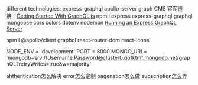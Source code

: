 different technologies:
express-graphql
apollo-server
graph CMS
官网链接：[Getting Started With GraphQL.js](https://graphql.org/graphql-js/)
npm i express express-graphql graphql mongoose cors colors dotenv nodemon
[Running an Express GraphQL Server](https://graphql.org/graphql-js/running-an-express-graphql-server/)



npm i @apollo/client graphql react-router-dom react-icons

NODE_ENV = 'development'
PORT = 8000
MONGO_URI = 'mongodb+srv://Username:Password@cluster0.qofktmf.mongodb.net/graphQL?retryWrites=true&w=majority'

ahthentication怎么解决
error怎么定制
pagenation怎么做
subscription怎么弄
